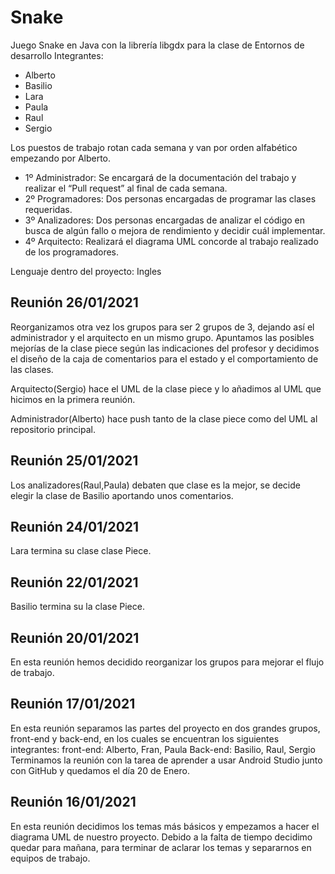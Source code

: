# Snake
Juego Snake en Java con la librería libgdx para la clase de Entornos de desarrollo
Integrantes:

<ul>
<li>Alberto</li>
<li>Basilio</li>
<li>Lara</li>
<li>Paula</li>
<li>Raul</li>
<li>Sergio</li>
</ul>

Los puestos de trabajo rotan cada semana y van por orden alfabético empezando por Alberto.
<ul>
<li>1º Administrador: Se encargará de la documentación del trabajo y realizar el “Pull request” al final de cada semana.</li>
<li>2º Programadores: Dos personas encargadas de programar las clases requeridas.</li>
<li>3º Analizadores: Dos personas encargadas de analizar el código en busca de algún fallo o mejora de rendimiento y decidir cuál implementar.</li>
<li>4º Arquitecto: Realizará el diagrama UML concorde al trabajo realizado de los programadores.</li>
</ul>
Lenguaje dentro del proyecto: Ingles

## Reunión 26/01/2021
Reorganizamos otra vez los grupos para ser 2 grupos de 3, dejando así el administrador y el arquitecto en un mismo grupo. Apuntamos las posibles mejorías de la clase piece según las indicaciones del profesor y decidimos el diseño de la caja de comentarios para el estado y el comportamiento de las clases. 

Arquitecto(Sergio) hace el UML de la clase piece y lo añadimos al UML que hicimos en la primera reunión. 

Administrador(Alberto) hace push tanto de la clase piece como del UML al repositorio principal. 

## Reunión 25/01/2021
Los analizadores(Raul,Paula) debaten que clase es la mejor, se decide elegir la clase de Basilio aportando unos comentarios.

## Reunión 24/01/2021
Lara termina su clase clase Piece.

## Reunión 22/01/2021
Basilio termina su la clase Piece.

## Reunión 20/01/2021
En esta reunión hemos decidido reorganizar los grupos para mejorar el flujo de trabajo.

## Reunión 17/01/2021
En esta reunión separamos las partes del proyecto en dos grandes grupos, front-end y back-end, en los cuales se encuentran los siguientes integrantes:
front-end: Alberto, Fran, Paula
Back-end: Basilio, Raul, Sergio
Terminamos la reunión con la tarea de aprender a usar Android Studio junto con GitHub y quedamos el día 20 de Enero.

## Reunión 16/01/2021
En esta reunión decidimos los temas más básicos y empezamos a hacer el diagrama UML de nuestro proyecto.
Debido a la falta de tiempo decidimo quedar para mañana, para terminar de aclarar los temas y separarnos en equipos de trabajo.








